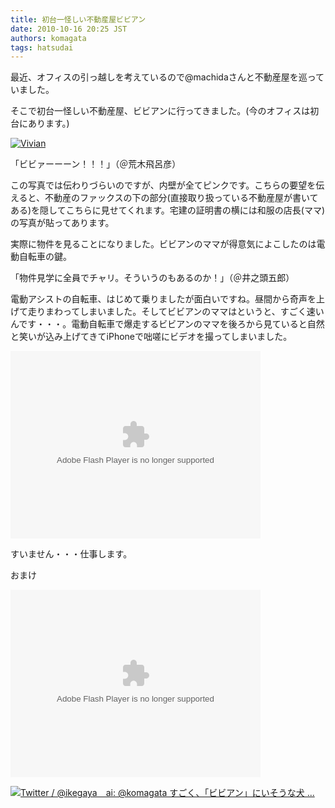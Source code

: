 ```yaml
---
title: 初台一怪しい不動産屋ビビアン
date: 2010-10-16 20:25 JST
authors: komagata
tags: hatsudai
---
```

最近、オフィスの引っ越しを考えているので@machidaさんと不動産屋を巡っていました。

そこで初台一怪しい不動産屋、ビビアンに行ってきました。(今のオフィスは初台にあります。)

[![Vivian](http://farm5.static.flickr.com/4087/5061992456_60507ec990_m.jpg)](http://www.flickr.com/photos/komagata/5061992456/ "Vivian by komagata, on Flickr")

「ビビァーーーン！！！」（＠荒木飛呂彦）

この写真では伝わりづらいのですが、内壁が全てピンクです。こちらの要望を伝えると、不動産のファックスの下の部分(直接取り扱っている不動産屋が書いてある)を隠してこちらに見せてくれます。宅建の証明書の横には和服の店長(ママ)の写真が貼ってあります。

実際に物件を見ることになりました。ビビアンのママが得意気によこしたのは電動自転車の鍵。

「物件見学に全員でチャリ。そういうのもあるのか！」（＠井之頭五郎）

電動アシストの自転車、はじめて乗りましたが面白いですね。昼間から奇声を上げて走りまわってしまいました。そしてビビアンのママはというと、すごく速いんです・・・。電動自転車で爆走するビビアンのママを後ろから見ていると自然と笑いが込み上げてきてiPhoneで咄嗟にビデオを撮ってしまいました。

<object type="application/x-shockwave-flash" width="400" height="300" data="http://www.flickr.com/apps/video/stewart.swf?v=71377" classid="clsid:D27CDB6E-AE6D-11cf-96B8-444553540000"> <param name="flashvars" value="intl_lang=en-us&amp;photo_secret=f6fd08626e&amp;photo_id=5061991634"> <param name="movie" value="http://www.flickr.com/apps/video/stewart.swf?v=71377"> <param name="bgcolor" value="#000000"> <param name="allowFullScreen" value="true">
<embed type="application/x-shockwave-flash" src="http://www.flickr.com/apps/video/stewart.swf?v=71377" bgcolor="#000000" allowfullscreen="true" flashvars="intl_lang=en-us&amp;photo_secret=f6fd08626e&amp;photo_id=5061991634" height="300" width="400"></embed></object>

すいません・・・仕事します。

おまけ

<object type="application/x-shockwave-flash" width="400" height="300" data="http://www.flickr.com/apps/video/stewart.swf?v=71377" classid="clsid:D27CDB6E-AE6D-11cf-96B8-444553540000"> <param name="flashvars" value="intl_lang=en-us&amp;photo_secret=d0b0bcaab8&amp;photo_id=5061993904"> <param name="movie" value="http://www.flickr.com/apps/video/stewart.swf?v=71377"> <param name="bgcolor" value="#000000"> <param name="allowFullScreen" value="true">
<embed type="application/x-shockwave-flash" src="http://www.flickr.com/apps/video/stewart.swf?v=71377" bgcolor="#000000" allowfullscreen="true" flashvars="intl_lang=en-us&amp;photo_secret=d0b0bcaab8&amp;photo_id=5061993904" height="300" width="400"></embed></object>

[![Twitter / @ikegaya　ai: @komagata すごく、「ビビアン」にいそうな犬 ...](http://farm5.static.flickr.com/4085/5086221004_f744dc24e2.jpg)](http://www.flickr.com/photos/komagata/5086221004/ "Twitter / @ikegaya　ai: @komagata すごく、「ビビアン」にいそうな犬 ... by komagata, on Flickr")
